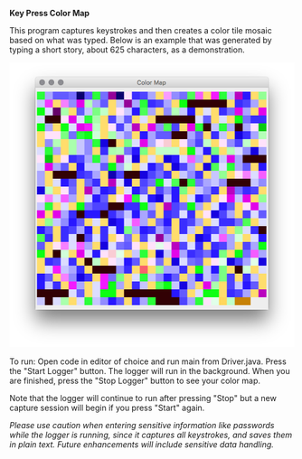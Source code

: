 **Key Press Color Map**

This program captures keystrokes and then creates a color tile mosaic based on what was typed. Below is an example that was generated by typing a short story, about 625 characters, as a demonstration.

![Example Mapping](example.png?raw=true "Example")

To run:
Open code in editor of choice and run main from Driver.java. Press the "Start Logger" button. The logger will run in 
the background. When you are finished, press the "Stop Logger" button to see your color map.

Note that the logger will continue to run after pressing "Stop" but a new capture session will begin if you press 
"Start" again.

_Please use caution when entering sensitive information like passwords while the logger is running, since it captures 
all keystrokes, and saves them in plain text. Future enhancements will include sensitive data handling._
